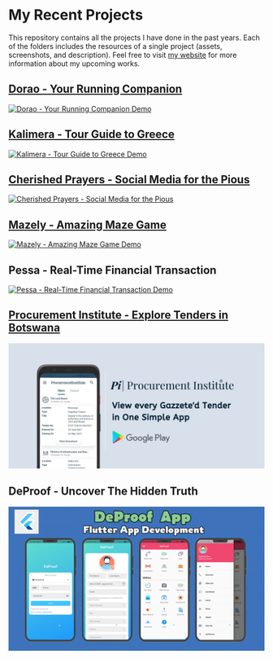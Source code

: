 
# My Recent Projects     
This repository contains all the projects I have done in the past years. Each of the folders includes the resources of a single project (assets, screenshots, and description). Feel free to visit [my website](https://kaykobadreza.com) for more information about my upcoming works.    

## [Dorao - Your Running Companion](https://kaykobadreza.com/portfolio/dorao/)
[![Dorao - Your Running Companion Demo](https://img.youtube.com/vi/B4LK4H7Z5AI/0.jpg)](https://www.youtube.com/watch?v=B4LK4H7Z5AI)    

## [Kalimera - Tour Guide to Greece](https://kaykobadreza.com/portfolio/kalimera/)
[![Kalimera - Tour Guide to Greece Demo](https://img.youtube.com/vi/N0n662KjVOU/0.jpg)](https://www.youtube.com/watch?v=N0n662KjVOU)

## [Cherished Prayers - Social Media for the Pious](https://kaykobadreza.com/portfolio/cherished-prayers/)
[![Cherished Prayers - Social Media for the Pious](https://img.youtube.com/vi/Zzmjo8LxoKw/0.jpg)](https://www.youtube.com/watch?v=Zzmjo8LxoKw)

## [Mazely - Amazing Maze Game](https://kaykobadreza.com/portfolio/mazely/)
[![Mazely - Amazing Maze Game Demo](https://img.youtube.com/vi/gQTA6-ArCQU/0.jpg)](https://www.youtube.com/watch?v=gQTA6-ArCQU)

## Pessa - Real-Time Financial Transaction
[![Pessa - Real-Time Financial Transaction Demo](https://img.youtube.com/vi/e7P2X0ZKMLQ/0.jpg)](https://www.youtube.com/watch?v=e7P2X0ZKMLQ)

## [Procurement Institute - Explore Tenders in Botswana](https://kaykobadreza.com/portfolio/procurement-institute/)
![Procurement Institute - Explore Tenders in Botswana](assets/pi.jpeg)

## DeProof - Uncover The Hidden Truth
![DeProof - Uncover The Hidden Truth](assets/deproof.png)

